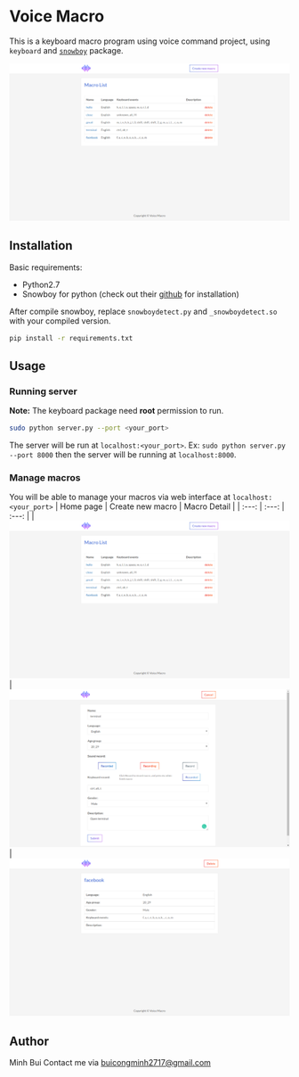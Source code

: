 # Voice Macro
This is a keyboard macro program using voice command project, using `keyboard` and [`snowboy`](https://snowboy.kitt.ai/) package.

![home_page](screenshots/home.png)

## Installation
Basic requirements:
- Python2.7
- Snowboy for python (check out their [github](https://github.com/kitt-ai/snowboy) for installation)

After compile snowboy, replace `snowboydetect.py` and `_snowboydetect.so` with your compiled version.

```bash
pip install -r requirements.txt
```

## Usage

### Running server
**Note:** The keyboard package need **root** permission to run.
```bash
sudo python server.py --port <your_port>
```
The server will be run at `localhost:<your_port>`. Ex: `sudo python server.py --port 8000` then the server will be running at `localhost:8000`.

### Manage macros
You will be able to manage your macros via web interface at `localhost:<your_port>`
| Home page | Create new macro | Macro Detail |
| :---: | :---: | :---: |
| ![home_page](screenshots/home.png) | ![form_page](screenshots/form.png) | ![home_page](screenshots/detail.png)

## Author
Minh Bui
Contact me via buicongminh2717@gmail.com




